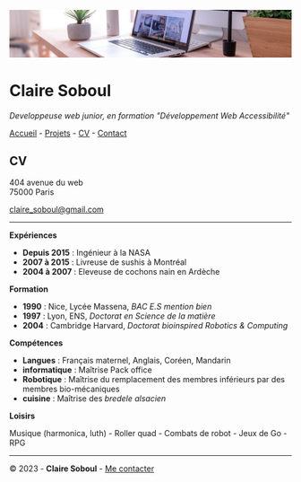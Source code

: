 ![desk-banner](img/desk-banner.jpg)
# Claire Soboul
*Developpeuse web junior, en formation "Développement Web Accessibilité"*

[Accueil](README.md) - [Projets](projet.md) - [CV](cv.md) - [Contact](contact.md)

## CV

404 avenue du web<br/>
75000 Paris

[claire_soboul@gmail.com]()

-----

__Expériences__

- __Depuis 2015__ : Ingénieur à la NASA
- __2007 à 2015__ : Livreuse de sushis à Montréal
- __2004 à 2007__ : Eleveuse de cochons nain en Ardèche

__Formation__

- __1990__ : Nice, Lycée Massena, *BAC E.S mention bien*
- __1997__ : Lyon, ENS, *Doctorat en Science de la matière*
- __2004__ : Cambridge Harvard, *Doctorat bioinspired Robotics & Computing*

__Compétences__

- __Langues__ : Français maternel, Anglais, Coréen, Mandarin
- __informatique__ : Maîtrise Pack office
- __Robotique__ : Maîtrise du remplacement des membres inférieurs par des membres bio-mécaniques
- __cuisine__ : Maîtrise des *bredele alsacien*

__Loisirs__

Musique (harmonica, luth) - Roller quad - Combats de robot - Jeux de Go - RPG

----

&copy; 2023 - __Claire Soboul__ - [Me contacter]()